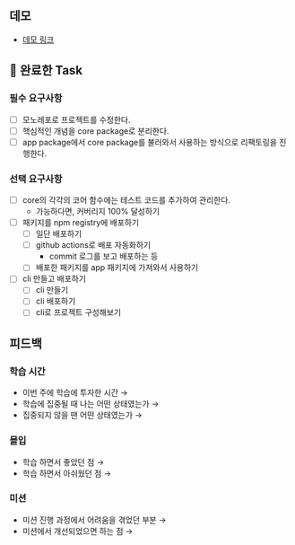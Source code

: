 ## 데모

<!-- 배포한 링크(github pages)를 첨부해주세요 -->

- [데모 링크]()

## 🎯 완료한 Task

### 필수 요구사항

- [ ] 모노레포로 프로젝트를 수정한다.
- [ ] 핵심적인 개념을 core package로 분리한다.
- [ ] app package에서 core package를 불러와서 사용하는 방식으로 리팩토링을 진행한다.

### 선택 요구사항

- [ ] core의 각각의 코어 함수에는 테스트 코드를 추가하여 관리한다.
  - 가능하다면, 커버리지 100% 달성하기
- [ ] 패키지를 npm registry에 배포하기
  - [ ] 일단 배포하기
  - [ ] github actions로 배포 자동화하기
    - commit 로그를 보고 배포하는 등
  - [ ] 배포한 패키지를 app 패키지에 가져와서 사용하기
- [ ] cli 만들고 배포하기
  - [ ] cli 만들기
  - [ ] cli 배포하기
  - [ ] cli로 프로젝트 구성해보기

## 피드백

### 학습 시간

- 이번 주에 학습에 투자한 시간 →
- 학습에 집중될 때 나는 어떤 상태였는가 →
- 집중되지 않을 땐 어떤 상태였는가 →

### 몰입

- 학습 하면서 좋았던 점 →
- 학습 하면서 아쉬웠던 점 →

### 미션

- 미션 진행 과정에서 어려움을 겪었던 부분 →
- 미션에서 개선되었으면 하는 점 →
